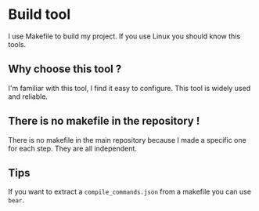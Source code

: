 # Build tool
I use Makefile to build my project.
If you use Linux you should know this tools.

## Why choose this tool ?
I'm familiar with this tool, I find it easy to configure.
This tool is widely used and reliable.

## There is no makefile in the repository !
There is no makefile in the main repository because I made a specific one for 
each step. They are all independent.

## Tips
If you want to extract a `compile_commands.json` from a makefile you can
use `bear`.
